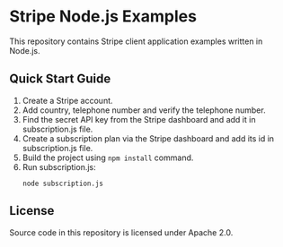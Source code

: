 # Stripe Node.js Examples

This repository contains Stripe client application examples written in Node.js.

## Quick Start Guide

1. Create a Stripe account.
2. Add country, telephone number and verify the telephone number.
3. Find the secret API key from the Stripe dashboard and add it in subscription.js file.
4. Create a subscription plan via the Stripe dashboard and add its id in subscription.js file.
5. Build the project using ```npm install``` command.
6. Run subscription.js:
   ```
   node subscription.js
   ```

## License

Source code in this repository is licensed under Apache 2.0.
